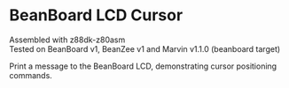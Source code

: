 # BeanBoard LCD Cursor
Assembled with z88dk-z80asm  
Tested on BeanBoard v1, BeanZee v1 and Marvin v1.1.0 (beanboard target)  

Print a message to the BeanBoard LCD, demonstrating cursor positioning commands.
